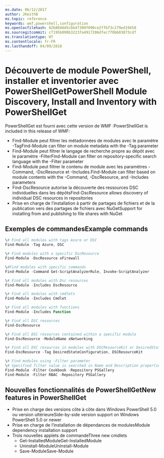 ```yaml
---
ms.date: 06/12/2017
author: JKeithB
ms.topic: reference
keywords: wmf,powershell,configuration
ms.openlocfilehash: 82b8046d5cbb47300f090ce2ffbf3c279ed19458
ms.sourcegitcommit: cf195b090b3223fa4917206dfec7f0b603873cdf
ms.translationtype: HT
ms.contentlocale: fr-FR
ms.lasthandoff: 04/09/2018
---
```

# <a name="powershell-module-discovery-install-and-inventory-with-powershellget"></a><span data-ttu-id="3ea05-102">Découverte de module PowerShell, installer et inventorier avec PowerShellGet</span><span class="sxs-lookup"><span data-stu-id="3ea05-102">PowerShell Module Discovery, Install and Inventory with PowerShellGet</span></span>

<span data-ttu-id="3ea05-103">PowerShellGet est fourni avec cette version de WMF :</span><span class="sxs-lookup"><span data-stu-id="3ea05-103">PowerShellGet is included in this release of WMF:</span></span>
-   <span data-ttu-id="3ea05-104">Find-Module peut filtrer les métadonnées de modules avec le paramètre -Tag</span><span class="sxs-lookup"><span data-stu-id="3ea05-104">Find-Module can filter on module metadata with the -Tag parameter</span></span>
-   <span data-ttu-id="3ea05-105">Find-Module peut filtrer le langage de recherche propre au dépôt avec le paramètre -Filter</span><span class="sxs-lookup"><span data-stu-id="3ea05-105">Find-Module can filter on repository-specific search language with the -Filter parameter</span></span>
-   <span data-ttu-id="3ea05-106">Find-Module peut filtrer le contenu de module avec les paramètres -Command, -DscResource et -Includes.</span><span class="sxs-lookup"><span data-stu-id="3ea05-106">Find-Module can filter based on module contents with the -Command, -DscResource, and -Includes parameters</span></span>
-   <span data-ttu-id="3ea05-107">Find-DscResource autorise la découverte des ressources DSC individuelles dans les dépôts</span><span class="sxs-lookup"><span data-stu-id="3ea05-107">Find-DscResource allows discovery of individual DSC resources in repositories</span></span>
-   <span data-ttu-id="3ea05-108">Prise en charge de l’installation à partir de partages de fichiers et de la publication vers des partages de fichiers avec NuGet</span><span class="sxs-lookup"><span data-stu-id="3ea05-108">Support for installing from and publishing to file shares with NuGet</span></span>

## <a name="example-commands"></a><span data-ttu-id="3ea05-109">Exemples de commandes</span><span class="sxs-lookup"><span data-stu-id="3ea05-109">Example commands</span></span>
```powershell
\# Find all modules with tags Azure or DSC
Find-Module -Tag Azure, DSC

\# Find modules with a specific DscResource
Find-Module -DscResource xFirewall

\#Find modules with specific commands
Find-Module -Command Get-ScriptAnalyzerRule, Invoke-ScriptAnalyzer

\# Find all modules with Dsc resources
Find-Module -Includes DscResource

\# Find all modules with cmdlets
Find-Module -Includes Cmdlet

\# Find all modules with functions
Find-Module -Includes Function

\# Find all DSC resources
Find-DscResource

\# Find all DSC resources contained within a specific module
Find-DscResource -ModuleName xNetworking

\# Find all DSC resources in modules with DSCResourceKit or DesiredStateConfiguration
Find-DscResource -Tag DesiredStateConfiguration, DSCResourceKit

\# Find modules using -Filter parameter
\# Specified filter value is searched in Name and Description properties
Find-Module -Filter Cookbook -Repository PSGallery
Find-Module -Filter RBAC -Repository PSGallery
```

## <a name="new-features-in-powershellget"></a><span data-ttu-id="3ea05-110">Nouvelles fonctionnalités de PowerShellGet</span><span class="sxs-lookup"><span data-stu-id="3ea05-110">New features in PowerShellGet</span></span>
-   <span data-ttu-id="3ea05-111">Prise en charge des versions côte à côte dans Windows PowerShell 5.0 ou version ultérieure</span><span class="sxs-lookup"><span data-stu-id="3ea05-111">Side-by-side version support on Windows PowerShell 5.0 or newer</span></span>
-   <span data-ttu-id="3ea05-112">Prise en charge de l’installation de dépendances de modules</span><span class="sxs-lookup"><span data-stu-id="3ea05-112">Module dependency installation support</span></span>
-   <span data-ttu-id="3ea05-113">Trois nouvelles applets de commande</span><span class="sxs-lookup"><span data-stu-id="3ea05-113">Three new cmdlets</span></span>
    -   <span data-ttu-id="3ea05-114">Get-InstalledModule</span><span class="sxs-lookup"><span data-stu-id="3ea05-114">Get-InstalledModule</span></span>
    -   <span data-ttu-id="3ea05-115">Uninstall-Module</span><span class="sxs-lookup"><span data-stu-id="3ea05-115">Uninstall-Module</span></span>
    -   <span data-ttu-id="3ea05-116">Save-Module</span><span class="sxs-lookup"><span data-stu-id="3ea05-116">Save-Module</span></span>